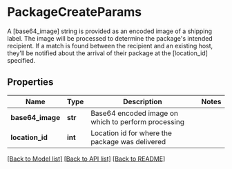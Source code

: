 # PackageCreateParams

A [base64_image] string is provided as an encoded image of a shipping label. The image will be processed to determine the package's intended recipient. If a match is found between the recipient and an existing host, they'll be notified about the arrival of their package at the [location_id] specified.
## Properties
Name | Type | Description | Notes
------------ | ------------- | ------------- | -------------
**base64_image** | **str** | Base64 encoded image on which to perform processing | 
**location_id** | **int** | Location id for where the package was delivered | 

[[Back to Model list]](../README.md#documentation-for-models) [[Back to API list]](../README.md#documentation-for-api-endpoints) [[Back to README]](../README.md)



